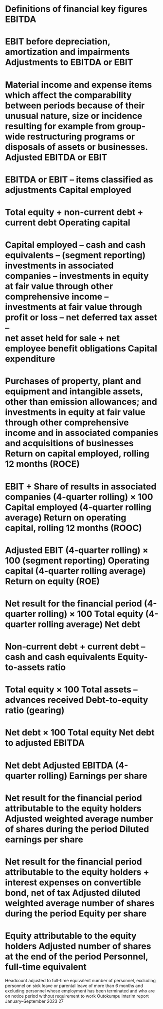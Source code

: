 Definitions of financial key figures
EBITDA
=
EBIT before depreciation, amortization and impairments
Adjustments to EBITDA or EBIT
=
Material income and expense items which affect the 
comparability between periods because of their unusual nature, 
size or incidence resulting for example from group-wide 
restructuring programs or disposals of assets or businesses.
Adjusted EBITDA or EBIT
=
EBITDA or EBIT – items classified as adjustments
Capital employed
=
Total equity + non-current  debt + current debt
Operating capital
=
Capital employed – cash and cash equivalents –
(segment reporting)
investments in associated companies – investments in equity at 
fair value through other comprehensive income  – investments 
at fair value through profit or loss  –  net deferred tax asset –  
net asset held for sale + net employee benefit obligations
Capital expenditure
=
Purchases of property, plant and equipment and intangible 
assets, other than emission allowances; and investments in 
equity at fair value through other comprehensive income and in 
associated companies and acquisitions of businesses
Return on capital employed, 
rolling 12 months (ROCE)
=
EBIT +  Share of results in associated companies (4-quarter 
rolling)
× 100
Capital employed (4-quarter rolling average)
Return on operating capital, 
rolling 12 months (ROOC)
=
Adjusted EBIT (4-quarter rolling)
× 100
(segment reporting)
Operating capital (4-quarter rolling average)
Return on equity (ROE)
=
Net result for the financial period (4-quarter rolling)
× 100
Total equity (4-quarter rolling average)
Net debt
=
Non-current debt + current debt – cash and cash equivalents
Equity-to-assets ratio
=
Total equity
× 100
Total assets – advances received
Debt-to-equity ratio (gearing)
=
Net debt
× 100
Total equity
Net debt to adjusted EBITDA
=
Net debt
Adjusted EBITDA (4-quarter rolling)
Earnings per share
=
Net result for the financial period attributable to the equity 
holders
Adjusted weighted average number of shares during the period
Diluted earnings per share
=
Net result for the financial period attributable to the equity 
holders + interest expenses on convertible bond, net of tax
Adjusted diluted weighted average number of shares during the 
period
Equity per share
=
Equity attributable to the equity holders
Adjusted number of shares at the end of the period
Personnel, full-time equivalent
=
Headcount adjusted to full-time equivalent number of personnel, 
excluding personnel on sick leave or parental leave of more 
than 6 months and excluding personnel whose employment has 
been terminated and who are on notice period without 
requirement to work
Outokumpu interim report January–September 2023      27
